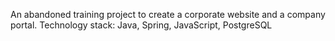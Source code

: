 An abandoned training project to create a corporate website and a company portal. 
Technology stack: Java, Spring, JavaScript, PostgreSQL
